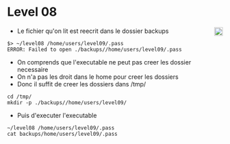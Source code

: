# Level 08
<a href="/level09"><img align='right' width=20x height=auto src="https://cdn.onlinewebfonts.com/svg/img_68680.png"></img></a>

- Le fichier qu'on lit est reecrit dans le dossier backups
```
$> ~/level08 /home/users/level09/.pass
ERROR: Failed to open ./backups//home/users/level09/.pass
```
- On comprends que l'executable ne peut pas creer les dossier necessaire
- On n'a pas les droit dans le home pour creer les dossiers
- Donc il suffit de creer les dossiers dans /tmp/
```
cd /tmp/
mkdir -p ./backups//home/users/level09/
```
- Puis d'executer l'executable
```
~/level08 /home/users/level09/.pass
cat backups/home/users/level09/.pass 
```
